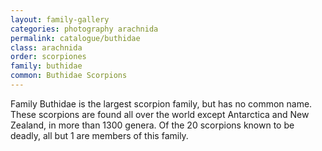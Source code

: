 ```yaml
---
layout: family-gallery
categories: photography arachnida
permalink: catalogue/buthidae
class: arachnida
order: scorpiones
family: buthidae
common: Buthidae Scorpions
---
```


Family Buthidae is the largest scorpion family, but has no common name. These scorpions are found all over the world except Antarctica and New Zealand, in more than 1300 genera. Of the 20 scorpions known to be deadly, all but 1 are members of this family.